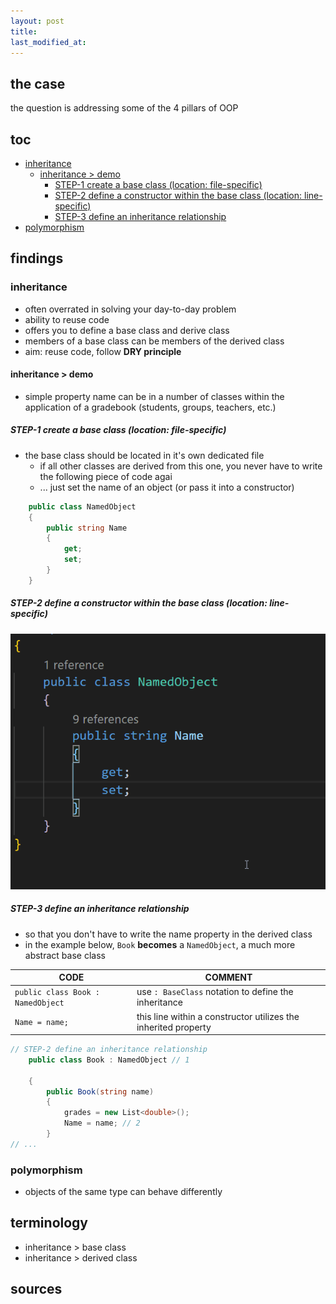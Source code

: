 ```yaml
---
layout: post
title:
last_modified_at: 
---
```

## the case	
the question is addressing some of the 4 pillars of OOP

## toc
<!-- TOC -->

- [inheritance](#inheritance)
    - [inheritance > demo](#inheritance--demo)
        - [STEP-1 create a base class (location: file-specific)](#step-1-create-a-base-class-location-file-specific)
        - [STEP-2 define a constructor within the base class (location: line-specific)](#step-2-define-a-constructor-within-the-base-class-location-line-specific)
        - [STEP-3 define an inheritance relationship](#step-3-define-an-inheritance-relationship)
- [polymorphism](#polymorphism)

<!-- /TOC -->

## findings

### inheritance
* often overrated in solving your day-to-day problem
* ability to reuse code
* offers you to define a base class and derive class
* members of a base class can be members of the derived class
* aim: reuse code, follow **DRY principle** 

#### inheritance > demo
* simple property name can be in a number of classes within the application of a gradebook (students, groups, teachers, etc.)

##### STEP-1 create a base class (location: file-specific)
* the base class should be located in it's own dedicated file
    * if all other classes are derived from this one, you never have to write the following piece of code agai
    * ... just set the name of an object (or pass it into a constructor)
    
```c#
    public class NamedObject
    {
        public string Name
        {
            get;
            set;
        }
    }
```

##### STEP-2 define a constructor within the base class (location: line-specific)

![base_class_constructor](../assets/2019-12-20-base-class-constructor.gif)

##### STEP-3 define an inheritance relationship
* so that you don't have to write the name property in the derived class
* in the example below, `Book` **becomes** a `NamedObject`, a much more abstract base class

CODE                              | COMMENT
----------------------------------|---------------------------------------------------------------
`public class Book : NamedObject` | use `: BaseClass` notation to define the inheritance
`Name = name;`                    | this line within a constructor utilizes the inherited property

```c#
// STEP-2 define an inheritance relationship
    public class Book : NamedObject // 1

    {
        public Book(string name)
        {
            grades = new List<double>();
            Name = name; // 2 
        }
// ...
```

### polymorphism
* objects of the same type can behave differently

## terminology
* inheritance > base class
* inheritance > derived class
 
## sources